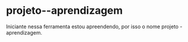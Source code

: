 # projeto--aprendizagem
Iniciante nessa ferramenta estou apreendendo, por isso o nome projeto - aprendizagem.
